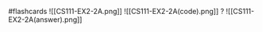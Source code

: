 #flashcards
![[CS111-EX2-2A.png]]
![[CS111-EX2-2A(code).png]]
?
![[CS111-EX2-2A(answer).png]]
<!--SR:!2022-10-04,47,250-->

